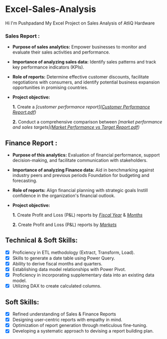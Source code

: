 # Excel-Sales-Analysis
Hi I'm Pushpadand My Excel Project on Sales Analysis of AtliQ Hardware

### Sales Report :


- **Purpose of sales analytics:** Empower businesses to monitor and evaluate their sales activities and performance.

- **Importance of analyzing sales data:** Identify sales patterns and track key performance indicators (KPIs).

- **Role of reports:** Determine effective customer discounts, facilitate negotiations with consumers, and identify potential business expansion opportunities in promising countries.

- **Project objective:** 

    **1.** Create a _[customer performance report]([Customer Performance Report.pdf](https://github.com/user-attachments/files/16638902/Customer.Performance.Report.pdf))_ 

    **2.** Conduct a comprehensive comparison between _[market performance and sales targets]([Market Performance vs Target Report.pdf](https://github.com/userattachments/files/16638905/Market.Performance.vs.Target.Report.pdf))_




## Finance Report :



- **Purpose of this analytics:** Evaluation of financial performance, support decision-making, and facilitate communication with stakeholders.

- **Importance of analyzing Finance data:** Aid in benchmarking against industry peers and previous periods Foundation for budgeting and forecasting.

- **Role of reports:** Align financial planning with strategic goals Instill confidence in the organization's financial outlook.

- **Project objective:** 

    **1.** Create Profit and Loss (P&L) reports by _[Fiscal Year](https://github.com/Pravesh-Agarwal/Excel-Sales-Analytics/blob/main/P%20%26%20L%20By%20Fiscal%20Year.pdf)_ & _[Months](https://github.com/Pravesh-Agarwal/Excel-Sales-Analytics/blob/main/P%20%26%20L%20By%20Months.pdf)_ 

   **2.** Create Profit and Loss (P&L) reports by _[Markets](https://github.com/Pravesh-Agarwal/Excel-Sales-Analytics/blob/main/P%20%26%20L%20for%20Markets.pdf)_

## Technical & Soft Skills:
- [x]	Proficiency in ETL methodology (Extract, Transform, Load).
- [x]	Skills to generate a date table using Power Query.
- [x]	Ability to derive fiscal months and quarters.
- [x]	Establishing data model relationships with Power Pivot.
- [x]	Proficiency in incorporating supplementary data into an existing data model.
- [x]	Utilizing DAX to create calculated columns.

## Soft Skills:
- [x]	Refined understanding of Sales & Finance Reports
- [x]	Designing user-centric reports with empathy in mind.
- [x]	Optimization of report generation through meticulous fine-tuning.
- [x]	Developing a systematic approach to devising a report building plan.

